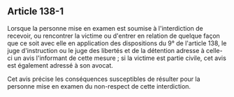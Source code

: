 Article 138-1
----
Lorsque la personne mise en examen est soumise à l'interdiction de recevoir, ou
rencontrer la victime ou d'entrer en relation de quelque façon que ce soit avec
elle en application des dispositions du 9° de l'article 138, le juge
d'instruction ou le juge des libertés et de la détention adresse à celle-ci un
avis l'informant de cette mesure ; si la victime est partie civile, cet avis est
également adressé à son avocat.

Cet avis précise les conséquences susceptibles de résulter pour la personne mise
en examen du non-respect de cette interdiction.
